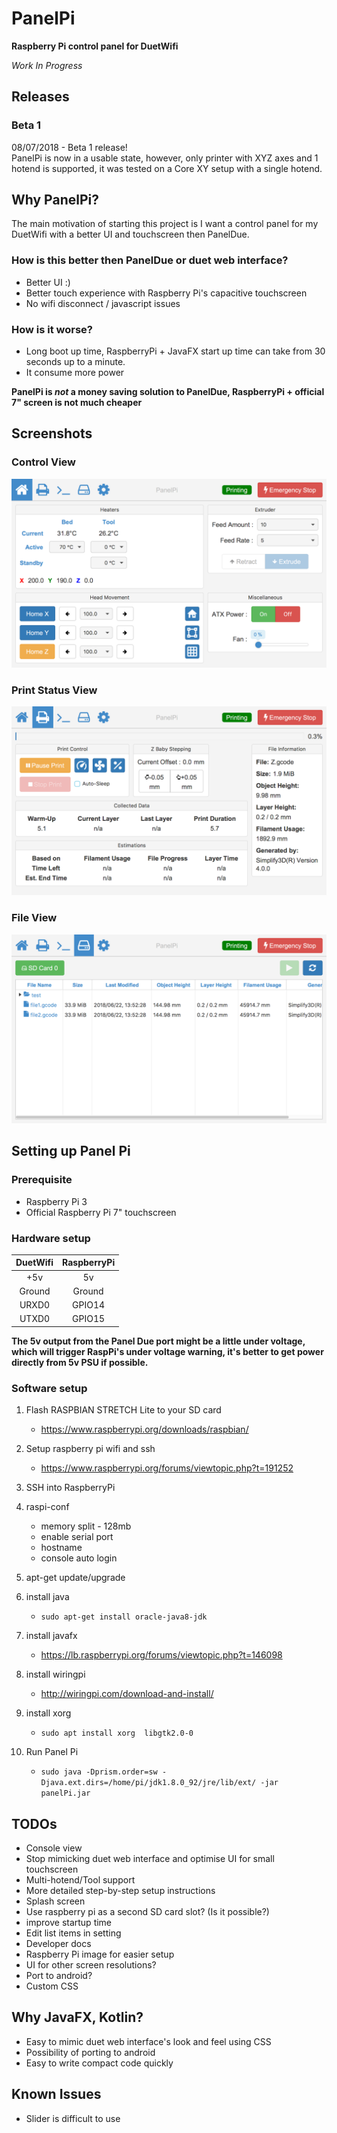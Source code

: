 # PanelPi
**Raspberry Pi control panel for DuetWifi**


_Work In Progress_

## Releases
### Beta 1 
08/07/2018 - Beta 1 release!  
PanelPi is now in a usable state, however, only printer with XYZ axes and 1 hotend is supported, it was tested on a Core XY setup with a single hotend. 


## Why PanelPi?
The main motivation of starting this project is I want a control panel for my DuetWifi with a better UI and touchscreen then PanelDue.

### How is this better then PanelDue or duet web interface?
* Better UI :)
* Better touch experience with Raspberry Pi's capacitive touchscreen
* No wifi disconnect / javascript issues
### How is it worse?
* Long boot up time, RaspberryPi + JavaFX start up time can take from 30 seconds up to a minute.
* It consume more power

**PanelPi is _not_ a money saving solution to PanelDue, RaspberryPi + official 7" screen is not much cheaper**

## Screenshots
### Control View
![alt tag](images/controlView.png "Control View")<!-- .element height="50%" width="50%" -->
### Print Status View 
![alt tag](images/statusView.png "Status View")<!-- .element height="50%" width="50%" -->
### File View
![alt tag](images/fileView.png "File View")<!-- .element height="50%" width="50%" -->

## Setting up Panel Pi
### Prerequisite
* Raspberry Pi 3
* Official Raspberry Pi 7" touchscreen

### Hardware setup

| DuetWifi | RaspberryPi |
|:--------:|:-----------:|
| +5v      |   5v        |
| Ground   |   Ground    |
| URXD0    |   GPIO14    |
| UTXD0    |   GPIO15    |

**The 5v output from the Panel Due port might be a little under voltage, which will trigger RaspPi's under voltage warning, it's better to get power directly from 5v PSU if possible.**

### Software setup
1. Flash RASPBIAN STRETCH Lite to your SD card 
   * https://www.raspberrypi.org/downloads/raspbian/

1. Setup raspberry pi wifi and ssh  
   * https://www.raspberrypi.org/forums/viewtopic.php?t=191252
   
1. SSH into RaspberryPi

1. raspi-conf
   * memory split - 128mb  
   * enable serial port
   * hostname
   * console auto login

1. apt-get update/upgrade  

1. install java  
   * `sudo apt-get install oracle-java8-jdk`

1. install javafx
   * https://lb.raspberrypi.org/forums/viewtopic.php?t=146098

1. install wiringpi
   * http://wiringpi.com/download-and-install/

1. install xorg
   * `sudo apt install xorg  libgtk2.0-0`

1. Run Panel Pi
   * `sudo java -Dprism.order=sw -Djava.ext.dirs=/home/pi/jdk1.8.0_92/jre/lib/ext/ -jar panelPi.jar`


## TODOs
* Console view
* Stop mimicking duet web interface and optimise UI for small touchscreen 
* Multi-hotend/Tool support
* More detailed step-by-step setup instructions
* Splash screen
* Use raspberry pi as a second SD card slot? (Is it possible?)
* improve startup time
* Edit list items in setting
* Developer docs
* Raspberry Pi image for easier setup
* UI for other screen resolutions?
* Port to android?
* Custom CSS

## Why JavaFX, Kotlin?
* Easy to mimic duet web interface's look and feel using CSS
* Possibility of porting to android
* Easy to write compact code quickly

## Known Issues
* Slider is difficult to use
 